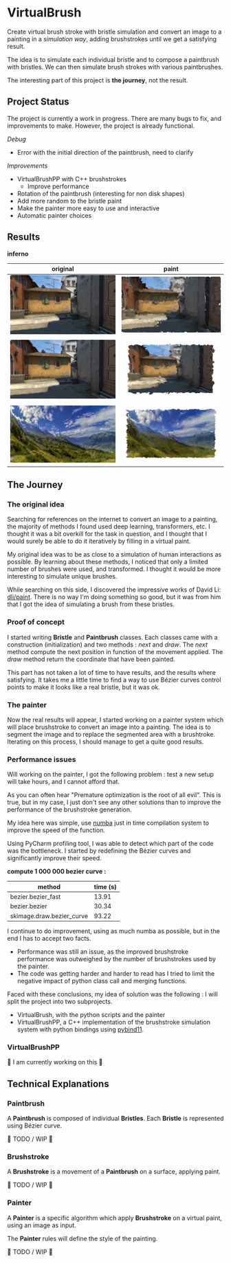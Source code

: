 # VirtualBrush
Create virtual brush stroke with bristle simulation and convert an image to a
painting in a *simulation way*, adding brushstrokes until we get a satisfying
result.

The idea is to simulate each individual bristle and to compose a paintbrush with
bristles.
We can then simulate brush strokes with various paintbrushes.

The interesting part of this project is **the journey**, not the result.

## Project Status
The project is currently a work in progress.
There are many bugs to fix, and improvements to make.
However, the project is already functional.

*Debug*
* Error with the initial direction of the paintbrush, need to clarify

*Improvements*
* VirtualBrushPP with C++ brushstrokes
  * Improve performance
* Rotation of the paintbrush (interesting for non disk shapes)
* Add more random to the bristle paint
* Make the painter more easy to use and interactive
* Automatic painter choices

## Results

**inferno**

| original | paint |
|---|---|
| ![inferno](image/INFERNO.png) | ![inferno](result/INFERNO_A.png) |
| ![inferno](image/INFERNO.png) | ![inferno](result/INFERNO.png) |
| ![inferno](image/LANDSCAPE.jpg) | ![inferno](result/LANDSCAPE.jpg) |

## The Journey
### The original idea
Searching for references on the internet to convert an image to a painting,
the majority of methods I found used deep learning, transformers, etc.
I thought it was a bit overkill for the task in question, and I thought that
I would surely be able to do it iteratively by filling in a virtual paint.

My original idea was to be as close to a simulation of human interactions
as possible.
By learning about these methods, I noticed that only a limited number of
brushes were used, and transformed.
I thought it would be more interesting to simulate unique brushes.

While searching on this side, I discovered the impressive works of David Li:
[dli/paint](https://github.com/dli/paint).
There is no way I'm doing something so good, but it was from him that I
got the idea of simulating a brush from these bristles.

### Proof of concept
I started writing **Bristle** and **Paintbrush** classes.
Each classes came with a construction (initialization) and two methods :
*next* and *draw*. The *next* method compute the next position in function of
the movement applied. The *draw* method return the coordinate that have been 
painted.

This part has not taken a lot of time to have results, and the results where
satisfying.
It takes me a little time to find a way to use Bézier curves control points to
make it looks like a real bristle, but it was ok.

### The painter

Now the real results will appear, I started working on a painter system which
will place brushstroke to convert an image into a painting. The idea is to 
segment the image and to replace the segmented area with a brushtroke.
Iterating on this process, I should manage to get a quite good results.

### Performance issues

Will working on the painter, I got the following problem : test a new setup
will take hours, and I cannot afford that.

As you can often hear "Premature optimization is the root of all evil". This is
true, but in my case, I just don't see any other solutions than to improve
the performance of the brushstroke generation.

My idea here was simple, use [numba](https://numba.pydata.org/) just in time
compilation system to improve the speed of the function.

Using PyCharm profiling tool, I was able to detect which part of the code was
the bottleneck.
I started by redefining the Bézier curves and significantly improve their speed.

**compute 1 000 000 bezier curve :**

| method | time (s) |
| ------ | -------- |
| bezier.bezier_fast | 13.91 |
| bezier.bezier | 30.34 |
| skimage.draw.bezier_curve | 93.22 |

I continue to do improvement, using as much numba as possible, but in the end
I has to accept two facts.

* Performance was still an issue, as the improved brushstroke performance
was outweighed by the number of brushstrokes used by the painter.
* The code was getting harder and harder to read has I tried to limit
 the negative impact of python class call and merging functions.
  
Faced with these conclusions, my idea of solution was the following :
I will split the project into two subprojects.
* VirtualBrush, with the python scripts and the painter
* VirtualBrushPP, a C++ implementation of the brushstroke simulation system
with python bindings using [pybind11](https://github.com/pybind/pybind11).
  
### VirtualBrushPP

:construction: I am currently working on this :construction:

## Technical Explanations
### Paintbrush

A **Paintbrush** is composed of individual **Bristles**.
Each **Bristle** is represented using Bézier curve.

:construction: TODO / WIP :construction:

### Brushstroke

A **Brushstroke** is a movement of a **Paintbrush** on a surface,
applying paint.

:construction: TODO / WIP :construction:

### Painter

A **Painter** is a specific algorithm which apply **Brushstroke** on a virtual
paint, using an image as input.

The **Painter** rules will define the style of the painting.

:construction: TODO / WIP :construction:
